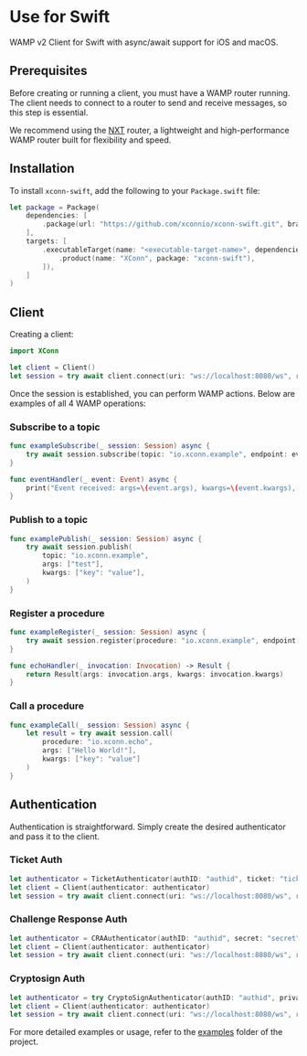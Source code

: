 # Use for Swift

WAMP v2 Client for Swift with async/await support for iOS and macOS.

## Prerequisites
Before creating or running a client, you must have a WAMP router running. The client needs to connect to a router to send and receive messages, so this step is essential.

We recommend using the [NXT](https://xconn.dev/nxt/) router, a lightweight and high-performance WAMP router built for flexibility and speed.

## Installation

To install `xconn-swift`, add the following to your `Package.swift` file:

```swift
let package = Package(
    dependencies: [
        .package(url: "https://github.com/xconnio/xconn-swift.git", branch: "main"),
    ],
    targets: [
        .executableTarget(name: "<executable-target-name>", dependencies: [
            .product(name: "XConn", package: "xconn-swift"),
        ]),
    ]
)
```

## Client

Creating a client:

```swift
import XConn

let client = Client()
let session = try await client.connect(uri: "ws://localhost:8080/ws", realm: "realm1")
```

Once the session is established, you can perform WAMP actions. Below are examples of all 4 WAMP operations:

### Subscribe to a topic

```swift
func exampleSubscribe(_ session: Session) async {
    try await session.subscribe(topic: "io.xconn.example", endpoint: eventHandler)
}

func eventHandler(_ event: Event) async {
    print("Event received: args=\(event.args), kwargs=\(event.kwargs), details=\(event.details)")
}
```

### Publish to a topic

```swift
func examplePublish(_ session: Session) async {
    try await session.publish(
        topic: "io.xconn.example",
        args: ["test"],
        kwargs: ["key": "value"],
    )
}
```

### Register a procedure

```swift
func exampleRegister(_ session: Session) async {
    try await session.register(procedure: "io.xconn.example", endpoint: echoHandler)
}

func echoHandler(_ invocation: Invocation) -> Result {
    return Result(args: invocation.args, kwargs: invocation.kwargs)
}
```

### Call a procedure

```swift
func exampleCall(_ session: Session) async {
    let result = try await session.call(
        procedure: "io.xconn.echo",
        args: ["Hello World!"],
        kwargs: ["key": "value"]
    )    
}
```

## Authentication

Authentication is straightforward. Simply create the desired authenticator and pass it to the client.

### Ticket Auth

```swift
let authenticator = TicketAuthenticator(authID: "authid", ticket: "ticket")
let client = Client(authenticator: authenticator)
let session = try await client.connect(uri: "ws://localhost:8080/ws", realm: "realm1")
```

### Challenge Response Auth

```swift
let authenticator = CRAAuthenticator(authID: "authid", secret: "secret")
let client = Client(authenticator: authenticator)
let session = try await client.connect(uri: "ws://localhost:8080/ws", realm: "realm1")
```

### Cryptosign Auth

```swift
let authenticator = try CryptoSignAuthenticator(authID: "authid", privateKey: "d850fff4ff199875c01d3e652e7205309dba2f053ae813c3d277609150adff13")
let client = Client(authenticator: authenticator)
let session = try await client.connect(uri: "ws://localhost:8080/ws", realm: "realm1")
```

For more detailed examples or usage, refer to the [examples](https://github.com/xconnio/xconn-swift/tree/main/examples) folder of the project.

